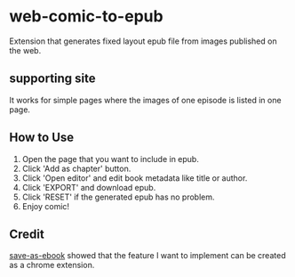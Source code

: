 # web-comic-to-epub

Extension that generates fixed layout epub file from images published on the web.

## supporting site

It works for simple pages where the images of one episode is listed in one page.

## How to Use

1. Open the page that you want to include in epub.
2. Click 'Add as chapter' button.
3. Click 'Open editor' and edit book metadata like title or author.
4. Click 'EXPORT' and download epub.
5. Click 'RESET' if the generated epub has no problem.
6. Enjoy comic!

## Credit

[save-as-ebook](https://github.com/alexadam/save-as-ebook) showed that the feature I want to implement can be created as a chrome extension.
